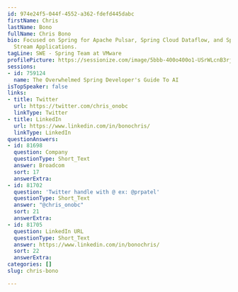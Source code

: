 ```yaml
---
id: 974e24f5-044f-4552-a362-fdefd445dabc
firstName: Chris
lastName: Bono
fullName: Chris Bono
bio: Focused on Spring for Apache Pulsar, Spring Cloud Dataflow, and Spring Cloud
  Stream Applications.
tagLine: SWE - Spring Team at VMware
profilePicture: https://sessionize.com/image/5bbb-400o400o1-USrWLcnB3rjyqdCGsyzT4V.jpg
sessions:
- id: 759124
  name: The Overwhelmed Spring Developer's Guide To AI
isTopSpeaker: false
links:
- title: Twitter
  url: https://twitter.com/chris_onobc
  linkType: Twitter
- title: LinkedIn
  url: https://www.linkedin.com/in/bonochris/
  linkType: LinkedIn
questionAnswers:
- id: 81698
  question: Company
  questionType: Short_Text
  answer: Broadcom
  sort: 17
  answerExtra:
- id: 81702
  question: 'Twitter handle with @ ex: @prpatel'
  questionType: Short_Text
  answer: "@chris_onobc"
  sort: 21
  answerExtra:
- id: 81705
  question: LinkedIn URL
  questionType: Short_Text
  answer: https://www.linkedin.com/in/bonochris/
  sort: 22
  answerExtra:
categories: []
slug: chris-bono

---
```

